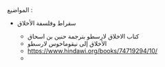 

المواضيع : 

- سقراط وفلسفة الأخلاق 
  
  - كتاب الاخلاق لارسطو بترجمة حنين بن اسحاق
  -  الأخلاق إلى نيقوماخوس لارسطو
  -  https://www.hindawi.org/books/74719294/10/
  - 